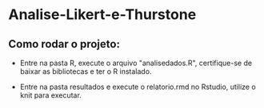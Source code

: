 # Analise-Likert-e-Thurstone

## Como rodar o projeto:

* Entre na pasta R, execute o arquivo "analisedados.R", certifique-se de baixar as bibliotecas e ter o R instalado.

* Entre na pasta resultados e execute o relatorio.rmd no Rstudio, utilize o knit para executar.